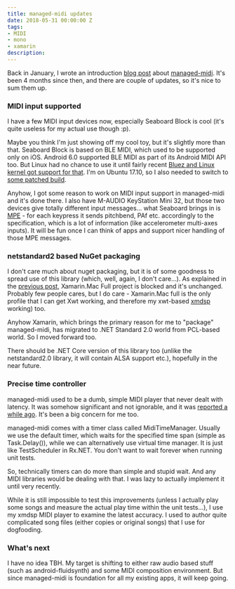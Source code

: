 ```yaml
---
title: managed-midi updates
date: 2018-05-31 00:00:00 Z
tags:
- MIDI
- mono
- xamarin
description: 
---
```


Back in January, I wrote an introduction [blog post](https://dev.to/atsushieno/managed-midi-the-truly-cross-platform-net-midi-api-56hk) about [managed-midi](https://github.com/atsushieno/managed-midi). It's been 4 months since then, and there are couple of updates, so it's nice to sum them up.

### MIDI input supported

I have a few MIDI input devices now, especially Seaboard Block is cool (it's quite useless for my actual use though :p).

Maybe you think I'm just showing off my cool toy, but it's slightly more than that. Seaboard Block is based on BLE MIDI, which used to be supported only on iOS. Android 6.0 supported BLE MIDI as part of its Android MIDI API too. But Linux had no chance to use it until fairly recent [Bluez and Linux kernel got support for that](https://blog.felipetonello.com/2017/01/13/midi-over-bluetooth-low-energy-on-linux-finally-accepted/). I'm on Ubuntu 17.10, so I also needed to switch to [some patched build](https://bugs.launchpad.net/ubuntu/+source/bluez/+bug/1713017).

Anyhow, I got some reason to work on MIDI input support in managed-midi and it's done there. I also have M-AUDIO KeyStation Mini 32, but those two devices give totally different input messages... what Seaboard brings in is [MPE](http://expressiveness.org/2015/04/24/midi-specifications-for-multidimensional-polyphonic-expression-mpe) - for each keypress it sends pitchbend, PAf etc. accordingly to the specification, which is a lot of information (like accelerometer multi-axes inputs). It will be fun once I can think of apps and support nicer handling of those MPE messages.

### netstandard2 based NuGet packaging

I don't care much about nuget packaging, but it is of some goodness to spread use of this library (which, well, again, I don't care...). As explained in the [previous post](https://dev.to/atsushieno/managed-midi-the-truly-cross-platform-net-midi-api-56hk), Xamarin.Mac Full project is blocked and it's unchanged. Probably few people cares, but I do care - Xamarin.Mac full is the only profile that I can get Xwt working, and therefore my xwt-based [xmdsp](https://github.com/atsushieno/xmdsp) working) too.

Anyhow Xamarin, which brings the primary reason for me to "package" managed-midi, has migrated to .NET Standard 2.0 world from PCL-based world. So I moved forward too.

There should be .NET Core version of this library too (unlike the netstandard2.0 library, it will contain ALSA support etc.), hopefully in the near future.

### Precise time controller

managed-midi used to be a dumb, simple MIDI player that never dealt with latency. It was somehow significant and not ignorable, and it was [reported a while ago](https://github.com/atsushieno/managed-midi/issues/14). It's been a big concern for me too.

managed-midi comes with a timer class called MidiTimeManager. Usually we use the default timer, which waits for the specified time span (simple as Task.Delay()), while we can alternatively use virtual time manager. It is just like TestScheduler in Rx.NET. You don't want to wait forever when running unit tests.

So, technically timers can do more than simple and stupid wait. And any MIDI libraries would be dealing with that. I was lazy to actually implement it until very recently.

While it is still impossible to test this improvements (unless I actually play some  songs and measure the actual play time within the unit tests...), I use my xmdsp MIDI player to examine the latest accuracy. I used to author quite complicated song files (either copies or original songs) that I use for dogfooding.

### What's next

I have no idea TBH. My target is shifting to either raw audio based stuff (such as android-fluidsynth) and some MIDI composition environment. But since managed-midi is foundation for all my existing apps, it will keep going.
